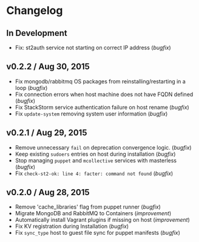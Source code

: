 # Changelog

## In Development
* Fix: st2auth service not starting on correct IP address (*bugfix*)

## v0.2.2 / Aug 30, 2015
* Fix mongodb/rabbitmq OS packages from reinstalling/restarting in a loop (*bugfix*)
* Fix connection errors when host machine does not have FQDN defined (*bugfix*)
* Fix StackStorm service authentication failure on host rename (*bugfix*)
* Fix `update-system` removing system user information (*bugfix*)

## v0.2.1 / Aug 29, 2015
* Remove unnecessary `fail` on deprecation convergence logic. (*bugfix*)
* Keep existing `sudoers` entries on host during installation (*bugfix*)
* Stop managing `puppet` and `mcollective` services with masterless (*bugfix*)
* Fix `check-st2-ok: line 4: facter: command not found` (*bugfix*)

## v0.2.0 / Aug 28, 2015

* Remove 'cache_libraries' flag from puppet runner (*bugfix*)
* Migrate MongoDB and RabbitMQ to Containers (*improvement*)
* Automatically install Vagrant plugins if missing on host (*improvement*)
* Fix KV registration during Installation (*bugfix*)
* Fix `sync_type` host to guest file sync for puppet manifests (*bugfix*)
